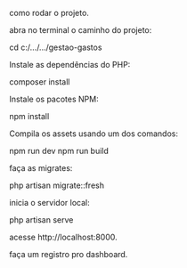 como rodar o projeto.

abra no terminal o caminho do projeto:

cd c:/.../.../gestao-gastos

Instale as dependências do PHP:

composer install

Instale os pacotes NPM:

npm install

Compila os assets usando um dos comandos:

npm run dev
npm run build

faça as migrates:

php artisan migrate::fresh

inicia o servidor local:

php artisan serve

acesse http://localhost:8000.

faça um registro pro dashboard.
